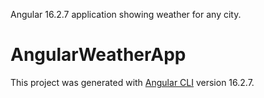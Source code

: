 Angular 16.2.7 application showing weather for any city.

# AngularWeatherApp

This project was generated with [Angular CLI](https://github.com/angular/angular-cli) version 16.2.7.
